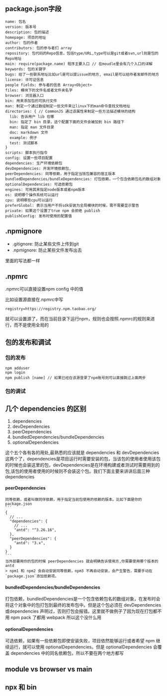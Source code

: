 ## package.json字段
```
name: 包名
version: 版本号
description: 包的描述
homepage: 项目的地址
author: 包的作者
contributors: 包的参与者们 array
repository: 包代码的Repo信息，包括type/URL,type可以是git或者svn,url则是包的Repo地址
main: require(package.name) 程序主要入口 // 在moudle里会有几个入口的详解
keywords: 包的关键字
bugs: 给了一些联系地址比如url是可以提issue的地方, email是可以给作者发邮件的地方
license: 许可证信息
people fields: 参与者的信息 Array<Object>
files: 模块下的文件名或者文件夹名字
browser: 浏览器入口
bin: 用来添加包的可执行文件
man: 制定一个通过数组制定一些文件来让linux下的man命令查找文档地址
directories: { // CommonJS 通过该属性来制定一些方法描述模块的结构
  lib: 告诉用户 lib 在哪
  bin: 指定了 bin 目录，这个配置下面的文件会被加到 bin 路径下
  man: 指定 man 文件目录
  doc: markdown 文件
  example: 例子
  test: 测试脚本
}
scripts: 脚本执行指令
config: 设置一些项目配置
dependencies: 生产环境依赖包
devDependencies: 开发环境依赖包,
peerDependencies: 同等依赖，用于指定当钱包兼容的宿主版本
bundledDependencies/bundleDependencies: 打包依赖，一个包含依赖包名的数组对象
optionalDependencies: 可选依赖包
engines: 可用其来指定node版本或者npm版本
os: 说明哪个操作系统可以运行
cpu: 说明哪些cpu可以运行
preferGlobal: 表示当用户不将sdk安装为全局模块的时候，需不需要显示警告
private: 如果这个设置了true npm 会拒绝 publish
publishConfig: 发布时使用的配置值
```
## .npmignore
- .gitignore: 防止某些文件上传到git
- .npmignore: 防止某些文件发布出去

里面的写法都一样
## .npmrc
.npmrc可以直接设置npm config 中的值

比如设置源直接在.npmrc中写
```
registry=https://registry.npm.taobao.org/
```
就可以设置源了，而在当前目录下运行npm，规则也会按照.npmrc的规则来进行，而不是使用全局的
## 包的发布和调试
  ### 包的发布
  ```
  npm adduser
  npm login
  npm publish [name] // 如果已经在该源登录了npm账号则可以直接跳过上面两步
  ```
  ### 包的调试

## 几个 dependencies 的区别
1. dependencies
2. devDependencies
3. peerDependencies
4. bundledDependencies/bundleDependencies
5. optionalDependencies

这个五个各有各的用处,最熟悉的应该就是 dependencies 和 devDependencies 这两个了，dependencies是项目运行时需要安装的包，当该包的使用者使用该包的时候也会装这里的包，devDependencies是在环境构建或者测试时需要用到的包,该包的使用者使用的时候则不会装这个包。我们下面主要来讲讲后面三种 dependencies
  #### peerDependencies
    同等依赖，或者叫做同伴依赖，用于指定当前包使用的依赖的版本。比如下面是你的package.json
    ```
    {
      // ...
      "dependencies": {
        // ...
        "antd": "^3.26.16",
      },
      "peerDependencies": {
        "antd": "3.x",
      }
    }
    ```
    当外部要用你的包的时候 peerDependencies 就会明确告诉使用方,你需要使用哪个版本的 antd
    > npm1 和 npm2 会自动安装同等依赖，npm3 不再自动安装，会产生警告，需要手动在`package.json`添加依赖项。
  #### bundledDependencies/bundleDependencies
  打包依赖，bundledDependencies是一个包含依赖包名的数组对象，在发布时会将这个对象中的包打包到最终的发布包中。但是这个包必须在 devDependencies 或dependencies 声明过，否则打包会报错。这里就不做例子了因为现在打包都不用 npm pack 了都用 webpack 所以这个没什么用
  #### optionalDependencies
  可选依赖，如果有一些依赖包即使安装失败，项目依然能够运行或者希望 npm 继续运行，就可以使用 optionalDependencies。但是 optionalDependencies 会覆盖 dependencies 中的同名依赖包，所以不要在两个地方都写
## module vs browser vs main
## npx 和 bin